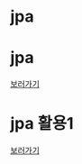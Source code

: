 # jpa

# jpa

<a href="https://github.com/YeomJaeSeon/jpa/tree/master/jpa%20basic/jpa%20%EC%A0%95%EB%A6%AC">보러가기</a>

# jpa 활용1

<a href="https://github.com/YeomJaeSeon/jpa/tree/master/jpa%ED%99%9C%EC%9A%A91/jpa%ED%99%9C%EC%9A%A91%EC%A0%95%EB%A6%AC">보러가기</a>
